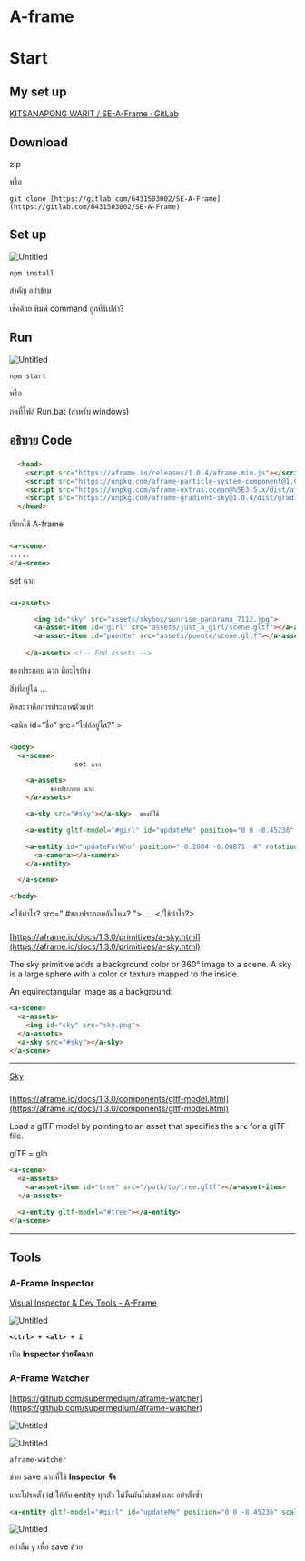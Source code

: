 # A-frame

# Start

## My set up

[KITSANAPONG WARIT / SE-A-Frame · GitLab](https://gitlab.com/6431503002/SE-A-Frame)

## Download

zip 

หรือ

`git clone [https://gitlab.com/6431503002/SE-A-Frame](https://gitlab.com/6431503002/SE-A-Frame)`

## Set up

![Untitled](A-frame%20fed4202803a744378d6403170334ca1a/Untitled.png)

`npm install`

สำคัญ อย่าข้าม 

เช็คด้วย พิมพ์ command ถูกที่รึเปล่า?

## Run

![Untitled](A-frame%20fed4202803a744378d6403170334ca1a/Untitled%201.png)

`npm start`

หรือ

กดที่ไฟล์ Run.bat (สำหรับ windows)

## อธิบาย Code

### <head>

```html
  <head>
    <script src="https://aframe.io/releases/1.0.4/aframe.min.js"></script>
    <script src="https://unpkg.com/aframe-particle-system-component@1.0.x/dist/aframe-particle-system-component.min.js"></script>
    <script src="https://unpkg.com/aframe-extras.ocean@%5E3.5.x/dist/aframe-extras.ocean.min.js"></script>
    <script src="https://unpkg.com/aframe-gradient-sky@1.0.4/dist/gradientsky.min.js"></script>
  </head>
```

เรียกใช้ A-frame

### <a-scene>

```html
<a-scene>
.....
</a-scene>
```

set ฉาก

### <a-assets>

```html
<a-assets>

      <img id="sky" src="assets/skybox/sunrise_panorama_7112.jpg">
      <a-asset-item id="girl" src="assets/just_a_girl/scene.gltf"></a-asset-item>
      <a-asset-item id="puente" src="assets/puente/scene.gltf"></a-asset-item>
      
    </a-assets> <!-- End assets -->
```

ของประกอบ ฉาก มีอะไรบ้าง

สิ่งที่อยู่ใน <a-assets> … </a-assets>

คิดสะว่าคือการประกาศตัวแปร 

<ชนิด id=”ชื่อ” src=”ไฟล์อยู่ไส?” >

### <body>

```html
<body>
  <a-scene>
				set ฉาก

    <a-assets>
	      ของประกอบ ฉาก
    </a-assets>

    <a-sky src="#sky"></a-sky>  ของทีใช้

    <a-entity gltf-model="#girl" id="updateMe" position="0 0 -8.45236" scale="0.03118 0.03118 0.03118"></a-entity> ของทีใช้

    <a-entity id="updateForWho" position="-0.2804 -0.00871 -4" rotation="0.33174256338074665 -1.8397674801650734 -0.010886198107485642"> ของทีใช้
      <a-camera></a-camera>
    </a-entity>

  </a-scene>

</body>
```

<ใช้ทำไร?   src=” #ของประกอบอันไหน? ”>   …. </ใช้ทำไร?>

### <a-sky>

[https://aframe.io/docs/1.3.0/primitives/a-sky.html](https://aframe.io/docs/1.3.0/primitives/a-sky.html)

The sky primitive adds a background color or 360° image to a scene. A sky is a large sphere with a color or texture mapped to the inside.

An equirectangular image as a background:

```html
<a-scene>
  <a-assets>
    <img id="sky" src="sky.png">
  </a-assets>
  <a-sky src="#sky"></a-sky>
</a-scene>
```

---

[Sky](https://www.notion.so/afe6591970c94d1bb7a7401906862d75)

### <a-entity gltf-model="#name">

[https://aframe.io/docs/1.3.0/components/gltf-model.html](https://aframe.io/docs/1.3.0/components/gltf-model.html)

Load a glTF model by pointing to an asset that specifies the **`src`** for a glTF file.

glTF = glb

```html
<a-scene>
  <a-assets>
    <a-asset-item id="tree" src="/path/to/tree.gltf"></a-asset-item>
  </a-assets>

  <a-entity gltf-model="#tree"></a-entity>
</a-scene>
```

---

## Tools

### **A-Frame Inspector**

[Visual Inspector & Dev Tools - A-Frame](https://aframe.io/docs/1.3.0/introduction/visual-inspector-and-dev-tools.html#a-frame-inspector)

![Untitled](A-frame%20fed4202803a744378d6403170334ca1a/Untitled%202.png)

**`<ctrl> + <alt> + i`** 

เปิด ****Inspector ช่วยจัดฉาก****

### ****A-Frame Watcher****

[https://github.com/supermedium/aframe-watcher](https://github.com/supermedium/aframe-watcher)

![Untitled](A-frame%20fed4202803a744378d6403170334ca1a/Untitled%203.png)

![Untitled](A-frame%20fed4202803a744378d6403170334ca1a/Untitled%204.png)

`aframe-watcher`

ช่วย save ฉากที่ใช้ ****Inspector จัด****

และโปรดตั้ง id ให้กับ entity ทุกตัว ไม่งั้นมันไม่เซฟ และ อย่าตั้งซ้ำ

```html
<a-entity gltf-model="#girl" id="updateMe" position="0 0 -8.45236" scale="0.03118 0.03118 0.03118"></a-entity>
```

![Untitled](A-frame%20fed4202803a744378d6403170334ca1a/Untitled%205.png)

อย่าลืม `y` เพื่อ save ด้วย
